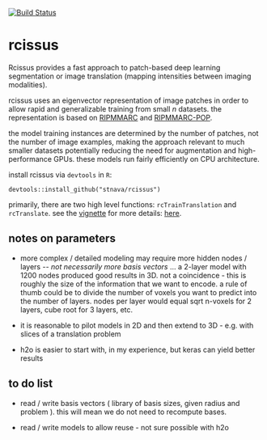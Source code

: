 [![Build Status](https://travis-ci.org/stnava/rcissus.png?branch=master)](https://travis-ci.org/stnava/rcissus)

# rcissus

Rcissus provides a fast approach to patch-based deep learning segmentation or
image translation (mapping intensities between imaging modalities).

rcissus uses an eigenvector representation of image patches in order to allow
rapid and generalizable training from small $n$ datasets.  the representation is
based on [RIPMMARC](https://www.ncbi.nlm.nih.gov/pubmed/25449745) and [RIPMMARC-POP](https://ww5.aievolution.com/hbm1701/index.cfm?do=abs.viewAbs&abs=2175).

the model training instances are determined by the number of patches, not the
number of image examples, making the approach relevant to much smaller datasets
potentially reducing the need for augmentation and high-performance GPUs. these
models run fairly efficiently on CPU architecture.

install rcissus via `devtools` in `R`:

```
devtools::install_github("stnava/rcissus")
```

primarily, there are two high level functions: `rcTrainTranslation` and
`rcTranslate`.  see the [vignette](https://github.com/stnava/rcissus/blob/master/vignettes/rcissus.Rmd)
for more details: [here](https://htmlpreview.github.io/?https://github.com/stnava/rcissus/blob/master/inst/doc/rcissus.html).

## notes on parameters

* more complex / detailed modeling may require more hidden nodes / layers -- *not necessarily more basis vectors* ... a 2-layer model with 1200 nodes produced good results in 3D. not a coincidence - this is roughly the size of the information that we want to encode.  a rule of thumb could be to divide the number of voxels you want to predict into the number of layers.   nodes per layer would equal sqrt n-voxels for 2 layers, cube root for 3 layers, etc.

* it is reasonable to pilot models in 2D and then extend to 3D - e.g. with slices of a translation problem

* h2o is easier to start with, in my experience, but keras can yield better results

## to do list

* read / write basis vectors ( library of basis sizes, given radius and problem ).  this will mean we do not need to recompute bases.

* read / write models to allow reuse - not sure possible with h2o
